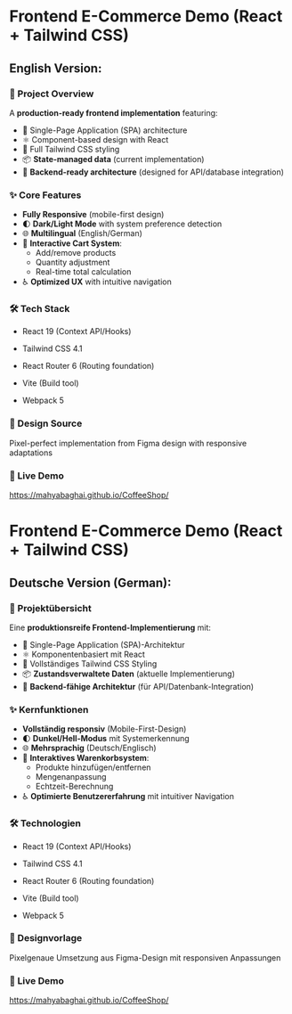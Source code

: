 # Frontend E-Commerce Demo (React + Tailwind CSS)

## English Version:

### 🚀 Project Overview

A **production-ready frontend implementation** featuring:
- 🎨 Single-Page Application (SPA) architecture
- ⚛️ Component-based design with React
- 💨 Full Tailwind CSS styling
- 📦 **State-managed data** (current implementation)
- 🔄 **Backend-ready architecture** (designed for API/database integration)


### ✨ Core Features

- **Fully Responsive** (mobile-first design)
- 🌓 **Dark/Light Mode** with system preference detection
- 🌐 **Multilingual** (English/German)
- 🛒 **Interactive Cart System**:
  - Add/remove products
  - Quantity adjustment
  - Real-time total calculation
- ♿ **Optimized UX** with intuitive navigation



### 🛠️ Tech Stack

- React 19 (Context API/Hooks)

- Tailwind CSS 4.1

- React Router 6 (Routing foundation)

- Vite (Build tool)

- Webpack 5

###  🎨 Design Source

Pixel-perfect implementation from Figma design with responsive adaptations

### 🌟 Live Demo

https://mahyabaghai.github.io/CoffeeShop/






# Frontend E-Commerce Demo (React + Tailwind CSS)

## Deutsche Version (German):

### 🚀 Projektübersicht

Eine **produktionsreife Frontend-Implementierung** mit:
- 🎨 Single-Page Application (SPA)-Architektur
- ⚛️ Komponentenbasiert mit React
- 💨 Vollständiges Tailwind CSS Styling
- 📦 **Zustandsverwaltete Daten** (aktuelle Implementierung)
- 🔄 **Backend-fähige Architektur** (für API/Datenbank-Integration)


### ✨ Kernfunktionen

- **Vollständig responsiv** (Mobile-First-Design)
- 🌓 **Dunkel/Hell-Modus** mit Systemerkennung
- 🌐 **Mehrsprachig** (Deutsch/Englisch)
- 🛒 **Interaktives Warenkorbsystem**:
  - Produkte hinzufügen/entfernen
  - Mengenanpassung
  - Echtzeit-Berechnung
- ♿ **Optimierte Benutzererfahrung** mit intuitiver Navigation



### 🛠️ Technologien

- React 19 (Context API/Hooks)

- Tailwind CSS 4.1

- React Router 6 (Routing foundation)

- Vite (Build tool)

- Webpack 5


### 🎨 Designvorlage

Pixelgenaue Umsetzung aus Figma-Design mit responsiven Anpassungen


### 🌟 Live Demo

https://mahyabaghai.github.io/CoffeeShop/